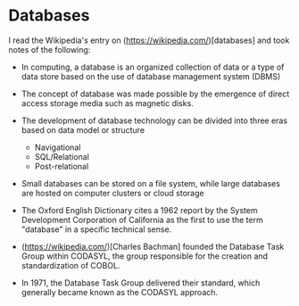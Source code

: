 # Databases

I read the Wikipedia's entry on (https://wikipedia.com/)[databases] and took notes of the following:

- In computing, a database is an organized collection of data or a type of data store based on the use of database management system (DBMS)
- The concept of database was made possible by the emergence of direct access storage media such as magnetic disks.

- The development of database technology can be divided into three eras based on data model or structure
  - Navigational
  - SQL/Relational
  - Post-relational

- Small databases can be stored on a file system, while large databases are hosted on computer clusters or cloud storage
- The Oxford English Dictionary cites a 1962 report by the System Development Corporation of California as the first to use the term "database" in a specific technical sense.
- (https://wikipedia.com/)[Charles Bachman] founded the Database Task Group within CODASYL, the group responsible for the creation and standardization of COBOL.
- In 1971, the Database Task Group delivered their standard, which generally became known as the CODASYL approach.
